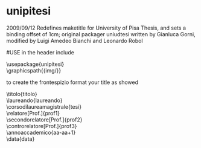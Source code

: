# unipitesi
2009/09/12  Redefines maketitle for University of Pisa Thesis, and sets a binding offset of 1cm; original packager uniudtesi written by Gianluca Gorni,  modified by Luigi Amedeo Bianchi and Leonardo Robol

#USE
in the header include 


\usepackage{unipitesi} <br />
\graphicspath{{img/}}

to create the frontespizio format your title as showed


\titolo{titolo} <br />
\laureando{laureando} <br />
\corsodilaureamagistrale{tesi} <br />
\relatore[Prof.]{prof1} <br />
\secondorelatore[Prof.]{prof2} <br /> 
\controrelatore[Prof.]{prof3} <br />
\annoaccademico{aa-aa+1} <br />
\data{data}
